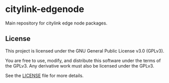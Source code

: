 # citylink-edgenode

Main repository for citylink edge node packages.

## License

This project is licensed under the GNU General Public License v3.0 (GPLv3).

You are free to use, modify, and distribute this software under the terms of the GPLv3. Any derivative work must also be licensed under the GPLv3.

See the [LICENSE](./LICENSE) file for more details.
